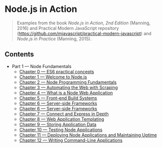 # Node.js in Action
> Examples from the book *Node.js in Action, 2nd Edition* (Manning, 2016) and Practical Modern JavaScript repository (https://github.com/mjavascript/practical-modern-javascript) and *Node.js in Practice* (Manning, 2015).

## Contents
+ Part 1 &mdash; Node Fundamentals
  + [Chapter 0 &mdash; ES6 practical concepts](chapter00-ecmascript6-sandbox/)
  + [Chapter 1 &mdash; Welcome to Node.js](chapter01-welcome-to-nodejs/)
  + [Chapter 2 &mdash; Node Programming Fundamentals](chapter02-node-programming-fundamentals/)
  + [Chapter 3 &mdash; Automating the Web with Scraping](chapter03-automating-the-web-with-scraping/)
  + [Chapter 4 &mdash; What is a Node Web Application](chapter04-node-web-apps/)
  + [Chapter 5 &mdash; Front-end Build Systems](chapter05-frontend-build-systems/)
  + [Chapter 6 &mdash; Server-side Frameworks](chapter06-server-side-frameworks/)
  + [Chapter 6 &mdash; Server-side Frameworks](chapter06-server-side-frameworks/)
  + [Chapter 7 &mdash; Connect and Express in Depth](chapter07-connect-and-express-in-depth/)
  + [Chapter 8 &mdash; Web Application Templating](chapter08-web-application-templating/)
  + [Chapter 9 &mdash; Storing Application Data](chapter09-storing-application-data/)
  + [Chapter 10 &mdash; Testing Node Applications](chapter10-testing-node-apps/)
  + [Chapter 11 &mdash; Deploying Node Applications and Maintaining Uptime](chapter11-testing-node-apps/)
  + [Chapter 12 &mdash; Writing Command-Line Applications](chapter12-writing-cli-apps/)